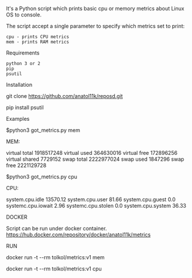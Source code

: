 It's a Python script which prints basic cpu or memory metrics about Linux OS to console.

The script accept a single parameter to specify which metrics set to print:

    cpu - prints CPU metrics
    mem - prints RAM metrics

Requirements

    python 3 or 2
    pip
    psutil

Installation

git clone https://github.com/anatol11k/reposd.git

pip install psutil

Examples

$python3 got_metrics.py mem

MEM:

virtual total 1918517248
virtual used 364630016
virtual free 172896256
virtual shared 7729152
swap total 2222977024
swap used 1847296
swap free 2221129728



$python3 got_metrics.py cpu

CPU:

system.cpu.idle 13570.12
system.cpu.user 81.66
system.cpu.guest 0.0
systemc.cpu.iowait 2.96
systemc.cpu.stolen 0.0
system.cpu.system 36.33


DOCKER

Script can be run under docker container.
https://hub.docker.com/repository/docker/anatol11k/metrics

RUN

docker run -t --rm tolkol/metrics:v1 mem

docker run -t --rm tolkol/metrics:v1 cpu
